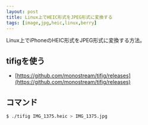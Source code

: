 ```yaml
---
layout: post
title: Linux上でHEIC形式をJPEG形式に変換する
tags: [image,jpg,heic,linux,berry]
---
```


Linux上でiPhoneのHEIC形式をJPEG形式に変換する方法。

## tifigを使う

- [https://github.com/monostream/tifig/releases](https://github.com/monostream/tifig/releases)

## コマンド

```bash
$ ./tifig IMG_1375.heic > IMG_1375.jpg
```

